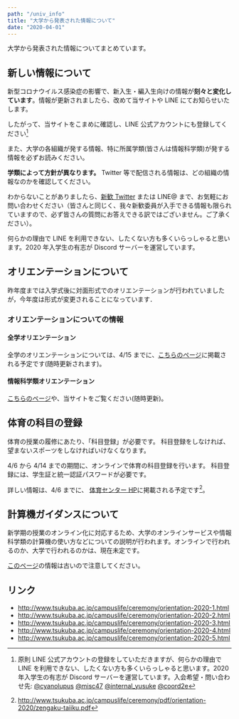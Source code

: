 ```yaml
---
path: "/univ_info"
title: "大学から発表された情報について"
date: "2020-04-01"
---
```


大学から発表された情報についてまとめています。

## 新しい情報について

新型コロナウイルス感染症の影響で、新入生・編入生向けの情報が**刻々と変化しています**。情報が更新されましたら、改めて当サイトや LINE にてお知らせいたします。

したがって、当サイトをこまめに確認し、LINE 公式アカウントにも登録してください[^1]

[^1]: 原則 LINE 公式アカウントの登録をしていただきますが、何らかの理由で LINE を利用できない、したくない方も多くいらっしゃると思います。2020 年入学生の有志が Discord サーバーを運営しています。入会希望・問い合わせ先: [@cyanolupus](https://twitter.com/cyanolupus/) [@misc47](https://twitter.com/misc47/) [@internal_yusuke](https://twitter.com/misc47/) [@coord2e](https://twitter.com/misc47/)

また、大学の各組織が発する情報、特に所属学類(皆さんは情報科学類)が発する情報を必ずお読みください。

**学類によって方針が異なります。** Twitter 等で配信される情報は、どの組織の情報なのかを確認してください。

わからないことがありましたら、[新歓 Twitter](https://twitter.com/2020coins) または LINE@ まで、お気軽にお問い合わせください（皆さんと同じく、我々新歓委員が入手できる情報も限られていますので、必ず皆さんの質問にお答えできる訳ではございません。ご了承ください）。

何らかの理由で LINE を利用できない、したくない方も多くいらっしゃると思います。2020 年入学生の有志が Discord サーバーを運営しています。

## オリエンテーションについて

昨年度までは入学式後に対面形式でのオリエンテーションが行われていましたが，今年度は形式が変更されることになっています．

### オリエンテーションについての情報

#### 全学オリエンテーション

全学のオリエンテーションについては、4/15 までに、[こちらのページ](http://www.tsukuba.ac.jp/campuslife/ceremony/orientation-2020-4.html)に掲載される予定です(随時更新されます)。

#### 情報科学類オリエンテーション

[こちらのページ](https://www.coins.tsukuba.ac.jp/enrolled_student/freshman2020)や、当サイトをご覧ください(随時更新)。

## 体育の科目の登録

体育の授業の履修にあたり、「科目登録」が必要です。
科目登録をしなければ、望まないスポーツをしなければいけなくなります。

4/6 から 4/14 までの期間に、オンラインで体育の科目登録を行います。
科目登録には、学生証と統一認証パスワードが必要です。

詳しい情報は、4/6 までに、 [体育センター HP](http://www.tsukuba.ac.jp/campuslife/ceremony/orientation-2020-4.html)に掲載される予定です[^2]。

[^2]: http://www.tsukuba.ac.jp/campuslife/ceremony/pdf/orientation-2020/zengaku-taiiku.pdf

## 計算機ガイダンスについて

新学期の授業のオンライン化に対応するため、大学のオンラインサービスや情報科学類の計算機の使い方などについての説明が行われます。オンラインで行われるのか、大学で行われるのかは、現在未定です。

[このページ](https://www.coins.tsukuba.ac.jp/enrolled_student/freshman2020/#20200331)の情報は古いので注意してください。

## リンク

- http://www.tsukuba.ac.jp/campuslife/ceremony/orientation-2020-1.html
- http://www.tsukuba.ac.jp/campuslife/ceremony/orientation-2020-2.html
- http://www.tsukuba.ac.jp/campuslife/ceremony/orientation-2020-3.html
- http://www.tsukuba.ac.jp/campuslife/ceremony/orientation-2020-4.html
- http://www.tsukuba.ac.jp/campuslife/ceremony/orientation-2020-5.html
